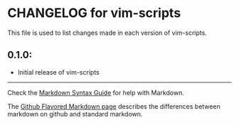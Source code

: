 # CHANGELOG for vim-scripts

This file is used to list changes made in each version of vim-scripts.

## 0.1.0:

* Initial release of vim-scripts

- - -
Check the [Markdown Syntax Guide](http://daringfireball.net/projects/markdown/syntax) for help with Markdown.

The [Github Flavored Markdown page](http://github.github.com/github-flavored-markdown/) describes the differences between markdown on github and standard markdown.
